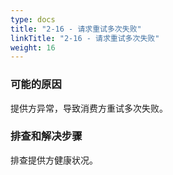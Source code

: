 ```yaml
---
type: docs
title: "2-16 - 请求重试多次失败"
linkTitle: "2-16 - 请求重试多次失败"
weight: 16
---
```


### 可能的原因
提供方异常，导致消费方重试多次失败。

### 排查和解决步骤
排查提供方健康状况。




